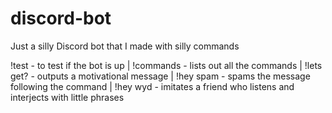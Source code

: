 # discord-bot
Just a silly Discord bot that I made with silly commands

!test - to test if the bot is up |
!commands - lists out all the commands |
!lets get? - outputs a motivational message |
!hey spam - spams the message following the command |
!hey wyd - imitates a friend who listens and interjects with little phrases
